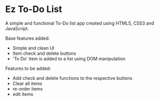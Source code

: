# Ez To-Do List

A simple and functional To-Do list app created using HTML5, CSS3 and JavaScript.

Base features added:

- Simple and clean UI
- Item check and delete buttons
- 'To Do' item is added to a list using DOM manipulation

Features to be added:

- Add check and delete functions to the respective buttons
- Clear all items
- re-order items
- edit items
